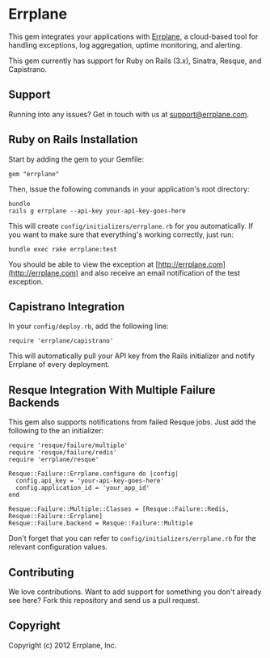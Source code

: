 Errplane
========

This gem integrates your applications with [Errplane](http://errplane.com), a cloud-based tool for handling exceptions, log aggregation, uptime monitoring, and alerting.

This gem currently has support for Ruby on Rails (3.x), Sinatra, Resque, and Capistrano.

Support
-------

Running into any issues? Get in touch with us at [support@errplane.com](mailto:support@errplane.com).

Ruby on Rails Installation
--------------------------

Start by adding the gem to your Gemfile:

    gem "errplane"

Then, issue the following commands in your application's root directory:

    bundle
    rails g errplane --api-key your-api-key-goes-here

This will create `config/initializers/errplane.rb` for you automatically. If you want to make sure that everything's working correctly, just run:

    bundle exec rake errplane:test

You should be able to view the exception at [http://errplane.com](http://errplane.com) and also receive an email notification of the test exception.

Capistrano Integration
----------------------

In your `config/deploy.rb`, add the following line:

    require 'errplane/capistrano'

This will automatically pull your API key from the Rails initializer and notify Errplane of every deployment.

Resque Integration With Multiple Failure Backends
-------------------------------------------------

This gem also supports notifications from failed Resque jobs. Just add the following to the an initializer:

    require 'resque/failure/multiple'
    require 'resque/failure/redis'
    require 'errplane/resque'

    Resque::Failure::Errplane.configure do |config|
      config.api_key = 'your-api-key-goes-here'
      config.application_id = 'your_app_id'
    end

    Resque::Failure::Multiple::Classes = [Resque::Failure::Redis, Resque::Failure::Errplane]
    Resque::Failure.backend = Resque::Failure::Multiple

Don't forget that you can refer to `config/initializers/errplane.rb` for the relevant configuration values.

Contributing
------------

We love contributions. Want to add support for something you don't already see here? Fork this repository and send us a pull request.

Copyright
---------

Copyright (c) 2012 Errplane, Inc.
